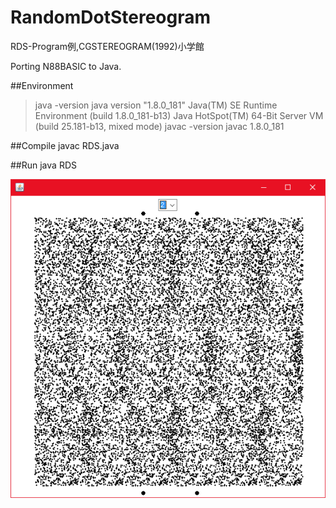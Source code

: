 # RandomDotStereogram
RDS-Program例,CGSTEREOGRAM(1992)小学館

Porting N88BASIC to Java.

##Environment
>java -version
java version "1.8.0_181"
Java(TM) SE Runtime Environment (build 1.8.0_181-b13)
Java HotSpot(TM) 64-Bit Server VM (build 25.181-b13, mixed mode)
>javac -version
javac 1.8.0_181

##Compile
javac RDS.java

##Run
java RDS

<img alt="sample" src="sample.png">
